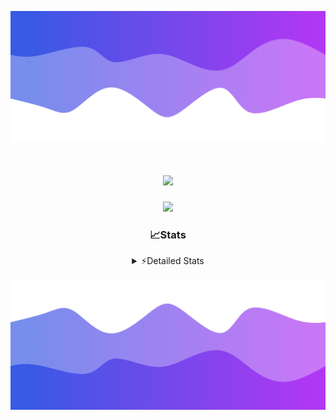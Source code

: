 ![Header](./header.png)
<div align="center">

<h1 align="center">
  <a href="https://git.io/typing-svg">
    <img src="https://readme-typing-svg.herokuapp.com/?lines=Hello,+There!+%F0%9F%91%8B;This+is+chicho.;Owner+on+Ocean;&center=true&size=25">
  </a>
</h1>
  
<p align="center">
  <img src="https://lanyard.cnrad.dev/api/852683595378196480" />
</p>

### 📈Stats
<details>
    <summary> ⚡Detailed Stats</summary>
    <br/>

<!--START_SECTION:waka-->
![Code Time](http://img.shields.io/badge/Code%20Time-827%20hrs%2021%20mins-blue)

![Profile Views](http://img.shields.io/badge/Profile%20Views-20-blue)

**🐱 My GitHub Data** 

> 📦 79.9 kB Used in GitHub's Storage 
 > 
> 🏆 29 Contributions in the Year 2024
 > 
> 🚫 Not Opted to Hire
 > 
> 📜 15 Public Repositories 
 > 
> 🔑 8 Private Repositories 
 > 
**I'm a Night 🦉** 

```text
🌞 Morning                24 commits          ██░░░░░░░░░░░░░░░░░░░░░░░   06.23 % 
🌆 Daytime                55 commits          ████░░░░░░░░░░░░░░░░░░░░░   14.29 % 
🌃 Evening                166 commits         ███████████░░░░░░░░░░░░░░   43.12 % 
🌙 Night                  140 commits         █████████░░░░░░░░░░░░░░░░   36.36 % 
```
📅 **I'm Most Productive on Tuesday** 

```text
Monday                   26 commits          ██░░░░░░░░░░░░░░░░░░░░░░░   06.75 % 
Tuesday                  111 commits         ███████░░░░░░░░░░░░░░░░░░   28.83 % 
Wednesday                79 commits          █████░░░░░░░░░░░░░░░░░░░░   20.52 % 
Thursday                 59 commits          ████░░░░░░░░░░░░░░░░░░░░░   15.32 % 
Friday                   39 commits          ███░░░░░░░░░░░░░░░░░░░░░░   10.13 % 
Saturday                 35 commits          ██░░░░░░░░░░░░░░░░░░░░░░░   09.09 % 
Sunday                   36 commits          ██░░░░░░░░░░░░░░░░░░░░░░░   09.35 % 
```


📊 **This Week I Spent My Time On** 

```text
🕑︎ Time Zone: America/Argentina/Buenos_Aires

💬 Programming Languages: 
TypeScript               13 hrs 29 mins      ███████████░░░░░░░░░░░░░░   43.98 % 
Astro                    12 hrs 15 mins      ██████████░░░░░░░░░░░░░░░   39.96 % 
JavaScript               2 hrs 51 mins       ██░░░░░░░░░░░░░░░░░░░░░░░   09.29 % 
Python                   1 hr 38 mins        █░░░░░░░░░░░░░░░░░░░░░░░░   05.35 % 
JSON                     11 mins             ░░░░░░░░░░░░░░░░░░░░░░░░░   00.60 % 

🔥 Editors: 
VS Code                  30 hrs 41 mins      █████████████████████████   100.00 % 

🐱‍💻 Projects: 
ampararweb               24 hrs 19 mins      ████████████████████░░░░░   79.27 % 
Unknown Project          3 hrs 41 mins       ███░░░░░░░░░░░░░░░░░░░░░░   12.02 % 
GlowHub                  2 hrs 40 mins       ██░░░░░░░░░░░░░░░░░░░░░░░   08.70 % 

💻 Operating System: 
Windows                  16 hrs 50 mins      ██████████████░░░░░░░░░░░   54.88 % 
Mac                      13 hrs 50 mins      ███████████░░░░░░░░░░░░░░   45.12 % 
```

**I Mostly Code in JavaScript** 

```text
JavaScript               8 repos             ███████░░░░░░░░░░░░░░░░░░   26.67 % 
HTML                     7 repos             ██████░░░░░░░░░░░░░░░░░░░   23.33 % 
C#                       2 repos             ██░░░░░░░░░░░░░░░░░░░░░░░   06.67 % 
TypeScript               1 repo              █░░░░░░░░░░░░░░░░░░░░░░░░   03.33 % 
SCSS                     1 repo              █░░░░░░░░░░░░░░░░░░░░░░░░   03.33 % 
```




 Last Updated on 16/08/2024 02:34:19 UTC
<!--END_SECTION:waka-->
</details>

![Footer](./footer.png)
